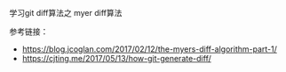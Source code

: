 学习git diff算法之 myer diff算法

参考链接：

   - https://blog.jcoglan.com/2017/02/12/the-myers-diff-algorithm-part-1/
   - https://cjting.me/2017/05/13/how-git-generate-diff/
